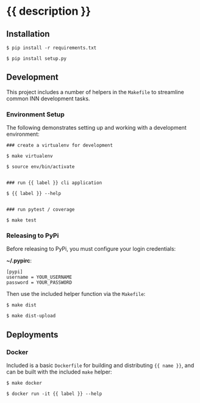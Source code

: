 # {{ description }}

## Installation

```
$ pip install -r requirements.txt

$ pip install setup.py
```

## Development

This project includes a number of helpers in the `Makefile` to streamline common INN development tasks.

### Environment Setup

The following demonstrates setting up and working with a development environment:

```
### create a virtualenv for development

$ make virtualenv

$ source env/bin/activate


### run {{ label }} cli application

$ {{ label }} --help


### run pytest / coverage

$ make test
```


### Releasing to PyPi

Before releasing to PyPi, you must configure your login credentials:

**~/.pypirc**:

```
[pypi]
username = YOUR_USERNAME
password = YOUR_PASSWORD
```

Then use the included helper function via the `Makefile`:

```
$ make dist

$ make dist-upload
```

## Deployments

### Docker

Included is a basic `Dockerfile` for building and distributing `{{ name }}`,
and can be built with the included `make` helper:

```
$ make docker

$ docker run -it {{ label }} --help
```
